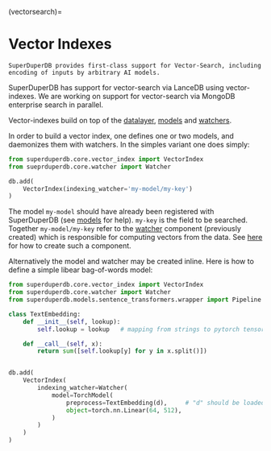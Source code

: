 (vectorsearch)=
# Vector Indexes

```{note}
SuperDuperDB provides first-class support for Vector-Search, including
encoding of inputs by arbitrary AI models.
```

SuperDuperDB has support for vector-search via LanceDB using vector-indexes.
We are working on support for vector-search via MongoDB enterprise search in parallel.

Vector-indexes build on top of the [datalayer](datalayer), [models](models) and [watchers](watchers).

In order to build a vector index, one defines one or two models, and daemonizes them with watchers.
In the simples variant one does simply:

```python
from superduperdb.core.vector_index import VectorIndex
from sueprduperdb.core.watcher import Watcher

db.add(
    VectorIndex(indexing_watcher='my-model/my-key')
)
```

The model `my-model` should have already been registered with SuperDuperDB (see [models](models) for help). `my-key` is the field to be searched. Together `my-model/my-key` refer to the [watcher](watchers) component (previously created) which is responsible for computing vectors from the data.
See [here](watcher) for how to create such a component.

Alternatively the model and watcher may be created inline.
Here is how to define a simple libear bag-of-words model:

```python
from superduperdb.core.vector_index import VectorIndex
from superduperdb.core.watcher import Watcher
from superduperdb.models.sentence_transformers.wrapper import Pipeline

class TextEmbedding:
    def __init__(self, lookup):
        self.lookup = lookup   # mapping from strings to pytorch tensors

    def __call__(self, x):
        return sum([self.lookup[y] for y in x.split()])


db.add(
    VectorIndex(
        indexing_watcher=Watcher(
            model=TorchModel(
                preprocess=TextEmbedding(d),     # "d" should be loaded from disk
                object=torch.nn.Linear(64, 512),
            )
        )
    )
)
```
